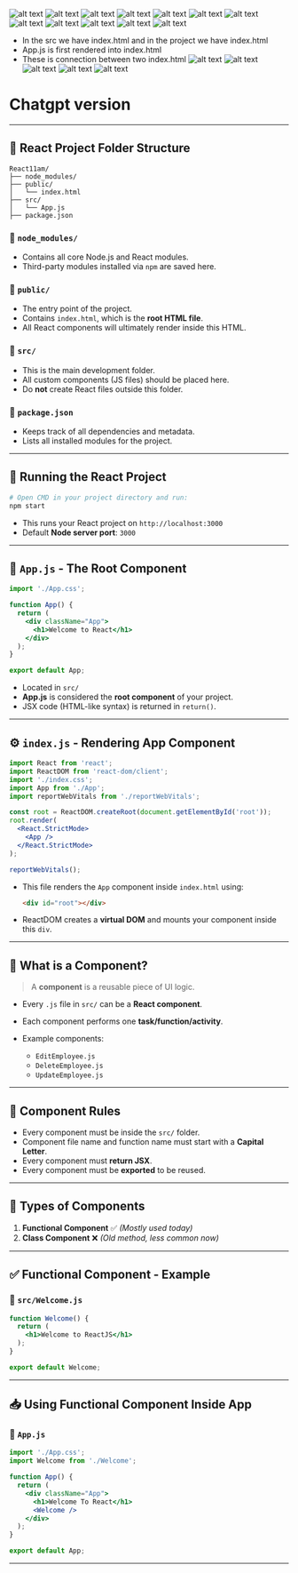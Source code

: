![alt text](images/img1.png)
![alt text](images/img2.png)
![alt text](images/img3.png)
![alt text](images/img4.png)
![alt text](images/img5.png)
![alt text](images/img6.png)
![alt text](images/img7.png)
![alt text](images/img8.png)
![alt text](images/img9.png)
![alt text](images/img10.png)
![alt text](images/img11.png)
![alt text](images/img12.png)
* In the src we have index.html and in the project we have index.html
* App.js is first rendered into index.html
* These is connection between two index.html
![alt text](images/img13.png)
![alt text](images/img14.png)
![alt text](images/img15.png)
![alt text](images/img16.png)
 ![alt text](images/img17.png)
 
# Chatgpt version 
---

## 📁 React Project Folder Structure

```
React11am/
├── node_modules/
├── public/
│   └── index.html
├── src/
│   └── App.js
├── package.json
```

### 📂 `node_modules/`

* Contains all core Node.js and React modules.
* Third-party modules installed via `npm` are saved here.

### 📂 `public/`

* The entry point of the project.
* Contains `index.html`, which is the **root HTML file**.
* All React components will ultimately render inside this HTML.

### 📂 `src/`

* This is the main development folder.
* All custom components (JS files) should be placed here.
* Do **not** create React files outside this folder.

### 📄 `package.json`

* Keeps track of all dependencies and metadata.
* Lists all installed modules for the project.

---

## 🚀 Running the React Project

```bash
# Open CMD in your project directory and run:
npm start
```

* This runs your React project on `http://localhost:3000`
* Default **Node server port**: `3000`

---

## 📄 `App.js` - The Root Component

```jsx
import './App.css';

function App() {
  return (
    <div className="App">
      <h1>Welcome to React</h1>
    </div>
  );
}

export default App;
```

* Located in `src/`
* **App.js** is considered the **root component** of your project.
* JSX code (HTML-like syntax) is returned in `return()`.

---

## ⚙️ `index.js` - Rendering App Component

```jsx
import React from 'react';
import ReactDOM from 'react-dom/client';
import './index.css';
import App from './App';
import reportWebVitals from './reportWebVitals';

const root = ReactDOM.createRoot(document.getElementById('root'));
root.render(
  <React.StrictMode>
    <App />
  </React.StrictMode>
);

reportWebVitals();
```

* This file renders the `App` component inside `index.html` using:

  ```html
  <div id="root"></div>
  ```
* ReactDOM creates a **virtual DOM** and mounts your component inside this `div`.

---

## 🧱 What is a Component?

> A **component** is a reusable piece of UI logic.

* Every `.js` file in `src/` can be a **React component**.
* Each component performs one **task/function/activity**.
* Example components:

  * `EditEmployee.js`
  * `DeleteEmployee.js`
  * `UpdateEmployee.js`

---

## 📌 Component Rules

* Every component must be inside the `src/` folder.
* Component file name and function name must start with a **Capital Letter**.
* Every component must **return JSX**.
* Every component must be **exported** to be reused.

---

## 🧩 Types of Components

1. **Functional Component** ✅ *(Mostly used today)*
2. **Class Component** ❌ *(Old method, less common now)*

---

## ✅ Functional Component - Example

### 📄 `src/Welcome.js`

```jsx
function Welcome() {
  return (
    <h1>Welcome to ReactJS</h1>
  );
}

export default Welcome;
```

---

## 📥 Using Functional Component Inside App

### 📄 `App.js`

```jsx
import './App.css';
import Welcome from './Welcome';

function App() {
  return (
    <div className="App">
      <h1>Welcome To React</h1>
      <Welcome />
    </div>
  );
}

export default App;
```

---





